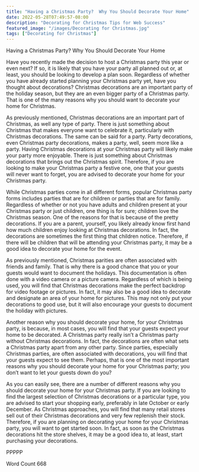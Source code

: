 ```yaml
---
title: "Having a Christmas Party?  Why You Should Decorate Your Home"
date: 2022-05-28T07:49:57-08:00
description: "Decorating for Christmas Tips for Web Success"
featured_image: "/images/Decorating for Christmas.jpg"
tags: ["Decorating for Christmas"]
---
```


Having a Christmas Party?  Why You Should Decorate Your Home

Have you recently made the decision to host a Christmas party this year or even next?  If so, it is likely that you have your party all planned out or, at least, you should be looking to develop a plan soon.  Regardless of whether you have already started planning your Christmas party yet, have you thought about decorations?  Christmas decorations are an important party of the holiday season, but they are an even bigger party of a Christmas party. That is one of the many reasons why you should want to decorate your home for Christmas.

As previously mentioned, Christmas decorations are an important part of Christmas, as well any type of party.  There is just something about Christmas that makes everyone want to celebrate it, particularly with Christmas decorations. The same can be said for a party.  Party decorations, even Christmas party decorations, makes a party, well, seem more like a party.  Having Christmas decorations at your Christmas party will likely make your party more enjoyable.  There is just something about Christmas decorations that brings out the Christmas spirit.  Therefore, if you are looking to make your Christmas party a festive one, one that your guests will never want to forget, you are advised to decorate your home for your Christmas party.

While Christmas parties come in all different forms, popular Christmas party forms includes parties that are for children or parties that are for family.  Regardless of whether or not you have adults and children present at your Christmas party or just children, one thing is for sure; children love the Christmas season.  One of the reasons for that is because of the pretty decorations.  If you are a parent, yourself, you likely already know first hand how much children enjoy looking at Christmas decorations.  In fact, the decorations are sometimes the first thing that children notice.  Therefore, if there will be children that will be attending your Christmas party, it may be a good idea to decorate your home for the event.  

As previously mentioned, Christmas parities are often associated with friends and family.  That is why there is a good chance that you or your guests would want to document the holidays. This documentation is often done with a video camera or a picture camera.  Regardless of which is being used, you will find that Christmas decorations make the perfect backdrop for video footage or pictures.  In fact, it may also be a good idea to decorate and designate an area of your home for pictures. This may not only put your decorations to good use, but it will also encourage your guests to document the holiday with pictures.  

Another reason why you should decorate your home, for your Christmas party, is because, in most cases, you will find that your guests expect your home to be decorated.  A Christmas party really isn’t a Christmas party without Christmas decorations. In fact, the decorations are often what sets a Christmas party apart from any other party.  Since parties, especially Christmas parties, are often associated with decorations, you will find that your guests expect to see them.  Perhaps, that is one of the most important reasons why you should decorate your home for your Christmas party; you don’t want to let your guests down do you?

As you can easily see, there are a number of different reasons why you should decorate your home for your Christmas party.  If you are looking to find the largest selection of Christmas decorations or a particular type, you are advised to start your shopping early, preferably in late October or early December. As Christmas approaches, you will find that many retail stores sell out of their Christmas decorations and very few replenish their stock. Therefore, if you are planning on decorating your home for your Christmas party, you will want to get started soon.  In fact, as soon as the Christmas decorations hit the store shelves, it may be a good idea to, at least, start purchasing your decorations.

PPPPP

Word Count 668  

